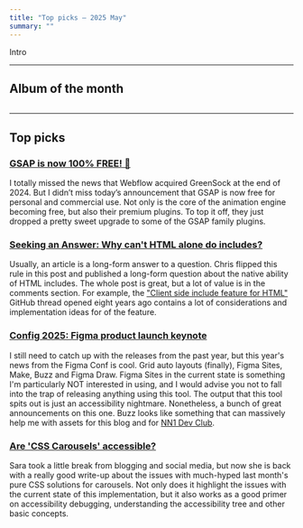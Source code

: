 ```yaml
---
title: "Top picks — 2025 May"
summary: ""
---
```


Intro

---

## Album of the month

![]()

---

## Top picks

### [GSAP is now 100% FREE! 🥳](https://gsap.com/blog/3-13/)

I totally missed the news that Webflow acquired GreenSock at the end of 2024. But I didn’t miss today’s announcement that GSAP is now free for personal and commercial use. Not only is the core of the animation engine becoming free, but also their premium plugins. To top it off, they just dropped a pretty sweet upgrade to some of the GSAP family plugins.

### [Seeking an Answer: Why can't HTML alone do includes?](https://frontendmasters.com/blog/seeking-an-answer-why-cant-html-alone-do-includes/)

Usually, an article is a long-form answer to a question. Chris flipped this rule in this post and published a long-form question about the native ability of HTML includes. The whole post is great, but a lot of value is in the comments section. For example, the ["Client side include feature for HTML"](https://github.com/whatwg/html/issues/2791) GitHub thread opened eight years ago contains a lot of considerations and implementation ideas for of the feature.

### [Config 2025: Figma product launch keynote](https://www.youtube.com/watch?v=HXVlgVWI7tc)

I still need to catch up with the releases from the past year, but this year's news from the Figma Conf is cool. Grid auto layouts (finally), Figma Sites, Make, Buzz and Figma Draw. Figma Sites in the current state is something I'm particularly NOT interested in using, and I would advise you not to fall into the trap of releasing anything using this tool. The output that this tool spits out is just an accessibility nightmare. Nonetheless, a bunch of great announcements on this one. Buzz looks like something that can massively help me with assets for this blog and for [NN1 Dev Club](https://nn1.dev/).

### [Are 'CSS Carousels' accessible?](https://www.sarasoueidan.com/blog/css-carousels-accessibility/)

Sara took a little break from blogging and social media, but now she is back with a really good write-up about the issues with much-hyped last month's pure CSS solutions for carousels. Not only does it highlight the issues with the current state of this implementation, but it also works as a good primer on accessibility debugging, understanding the accessibility tree and other basic concepts.
